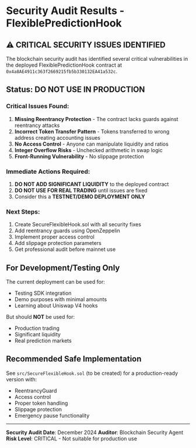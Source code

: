 # Security Audit Results - FlexiblePredictionHook

## ⚠️ CRITICAL SECURITY ISSUES IDENTIFIED

The blockchain security audit has identified several critical vulnerabilities in the deployed FlexiblePredictionHook contract at `0x4a8AE4911c363f2669215fb5b330132EA41a532c`.

## Status: DO NOT USE IN PRODUCTION

### Critical Issues Found:

1. **Missing Reentrancy Protection** - The contract lacks guards against reentrancy attacks
2. **Incorrect Token Transfer Pattern** - Tokens transferred to wrong address creating accounting issues  
3. **No Access Control** - Anyone can manipulate liquidity and ratios
4. **Integer Overflow Risks** - Unchecked arithmetic in swap logic
5. **Front-Running Vulnerability** - No slippage protection

### Immediate Actions Required:

1. **DO NOT ADD SIGNIFICANT LIQUIDITY** to the deployed contract
2. **DO NOT USE FOR REAL TRADING** until issues are fixed
3. Consider this a **TESTNET/DEMO DEPLOYMENT ONLY**

### Next Steps:

1. Create SecureFlexibleHook.sol with all security fixes
2. Add reentrancy guards using OpenZeppelin
3. Implement proper access control
4. Add slippage protection parameters
5. Get professional audit before mainnet use

## For Development/Testing Only

The current deployment can be used for:
- Testing SDK integration
- Demo purposes with minimal amounts
- Learning about Uniswap V4 hooks

But should **NOT** be used for:
- Production trading
- Significant liquidity
- Real prediction markets

## Recommended Safe Implementation

See `src/SecureFlexibleHook.sol` (to be created) for a production-ready version with:
- ReentrancyGuard
- Access control
- Proper token handling
- Slippage protection
- Emergency pause functionality

---

**Security Audit Date**: December 2024
**Auditor**: Blockchain Security Agent
**Risk Level**: CRITICAL - Not suitable for production use